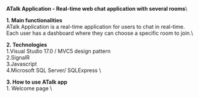 **ATalk Application - Real-time web chat application with several rooms**\

**1. Main functionalities**\
  ATalk Application is a real-time application for users to chat in real-time. Each user has a dashboard where they can choose a specific room to join.\
  
**2. Technologies** \
    1.Visual Studio 17.0 / MVC5 design pattern \
    2.SignalR \
    3.Javascript \
    4.Microsoft SQL Server/ SQLExpress \
    
**3. How to use ATalk app**\
    1. Welcome page \
    

